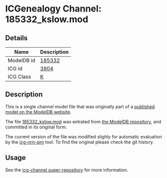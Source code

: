 # ICGenealogy Channel: 185332\_kslow.mod

## Details

Name | Description
---- | -----------
ModelDB id | [185332](http://senselab.med.yale.edu/ModelDB/ShowModel.cshtml?model=185332)
ICG id | [3904](http://icg.neurotheory.ox.ac.uk/channels/1/3904)
ICG Class | [K](http://icg.neurotheory.ox.ac.uk/channels/1)

## Description

This is a single channel model file that was originally part of a [published model on the ModelDB website](http://senselab.med.yale.edu/mModelDB/ShowModel.cshtml?model=185332).


The file [185332\_kslow.mod](185332_kslow.mod) was extrated from [the ModelDB repository](http://senselab.med.yale.edu/ModelDB/ShowModel.cshtml?model=185332), and committed in its original form.

The current version of the file was modified slighly for automatic evaluation by the [icg-nrn-sim](https://github.com/icgenealogy/icg-nrn-sim) tool. To find the original please check the git history.


## Usage

See the [icg-channel super-repository](https://github.com/icgenealogy/icg-channels) for more information.